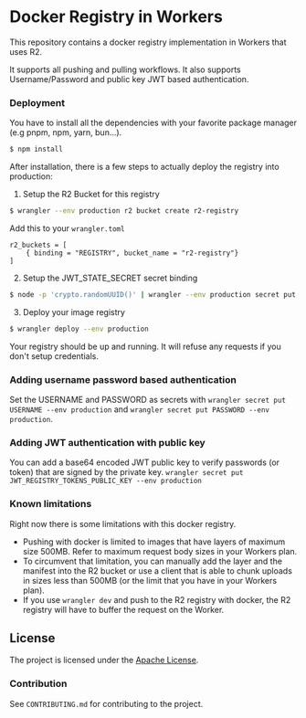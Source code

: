 # Docker Registry in Workers

This repository contains a docker registry implementation in Workers that uses R2.

It supports all pushing and pulling workflows. It also supports
Username/Password and public key JWT based authentication.

### Deployment

You have to install all the dependencies with your favorite package manager (e.g pnpm, npm, yarn, bun...).

```bash
$ npm install
```

After installation, there is a few steps to actually deploy the registry into production:

1. Setup the R2 Bucket for this registry

```bash
$ wrangler --env production r2 bucket create r2-registry
```

Add this to your `wrangler.toml`

```
r2_buckets = [
    { binding = "REGISTRY", bucket_name = "r2-registry"}
]
```

2. Setup the JWT_STATE_SECRET secret binding

```bash
$ node -p 'crypto.randomUUID()' | wrangler --env production secret put JWT_STATE_SECRET
```

3. Deploy your image registry

```bash
$ wrangler deploy --env production
```

Your registry should be up and running. It will refuse any requests if you don't setup credentials.

### Adding username password based authentication

Set the USERNAME and PASSWORD as secrets with `wrangler secret put USERNAME --env production` and `wrangler secret put PASSWORD --env production`.

### Adding JWT authentication with public key

You can add a base64 encoded JWT public key to verify passwords (or token) that are signed by the private key.
`wrangler secret put JWT_REGISTRY_TOKENS_PUBLIC_KEY --env production`

### Known limitations

Right now there is some limitations with this docker registry.

- Pushing with docker is limited to images that have layers of maximum size 500MB. Refer to maximum request body sizes in your Workers plan.
- To circumvent that limitation, you can manually add the layer and the manifest into the R2 bucket or use a client that is able to chunk uploads in sizes less than 500MB (or the limit that you have in your Workers plan).
- If you use `wrangler dev` and push to the R2 registry with docker, the R2 registry will have to buffer the request on the Worker.

## License

The project is licensed under the [Apache License](https://opensource.org/licenses/apache-2.0/).

### Contribution

See `CONTRIBUTING.md` for contributing to the project.
